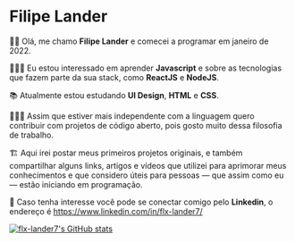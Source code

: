 # Filipe Lander

👦🏾 Olá, me chamo **Filipe Lander** e comecei a programar em janeiro de 2022. 

👨🏾‍🏫 Eu estou interessado em aprender **Javascript** e sobre as tecnologias que fazem parte da sua stack, como **ReactJS** e **NodeJS**.

📚 Atualmente estou estudando **UI Design**, **HTML** e **CSS**. 

👨🏾‍💻 Assim que estiver mais independente com a linguagem quero contribuir com projetos de código aberto, pois gosto muito dessa filosofia de trabalho.

🏗️ Aqui irei postar meus primeiros projetos originais, e também compartilhar alguns links, artigos e vídeos que utilizei para
aprimorar meus conhecimentos e que considero úteis para pessoas — que assim como eu — estão iniciando em programação.

📧 Caso tenha interesse você pode se conectar comigo pelo **Linkedin**, o endereço é https://www.linkedin.com/in/flx-lander7/ 

[![flx-lander7's GitHub stats](https://github-readme-stats.vercel.app/api?username=flx-lander7)](https://github.com/flx-lander7/github-readme-stats)
